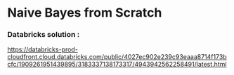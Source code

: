 # Naive Bayes from Scratch

### Databricks solution : 
https://databricks-prod-cloudfront.cloud.databricks.com/public/4027ec902e239c93eaaa8714f173bcfc/1909261951439895/3183337138173317/4943942562258491/latest.html 
